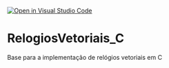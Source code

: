 [![Open in Visual Studio Code](https://classroom.github.com/assets/open-in-vscode-718a45dd9cf7e7f842a935f5ebbe5719a5e09af4491e668f4dbf3b35d5cca122.svg)](https://classroom.github.com/online_ide?assignment_repo_id=13750120&assignment_repo_type=AssignmentRepo)
# RelogiosVetoriais_C
Base para a implementação de relógios vetoriais em C

